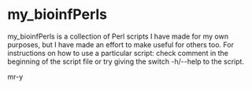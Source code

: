 # my_bioinfPerls
my_bioinfPerls is a collection of Perl scripts I have made for my own purposes, but I have made an effort to make useful for others too.
For instructions on how to use a particular script: check comment in the beginning of the script file or try giving the switch -h/--help to the script.

mr-y
